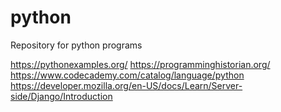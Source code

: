 # python
Repository for python programs

https://pythonexamples.org/
https://programminghistorian.org/
https://www.codecademy.com/catalog/language/python
https://developer.mozilla.org/en-US/docs/Learn/Server-side/Django/Introduction
